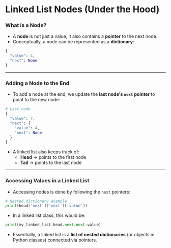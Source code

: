 # Linked List Nodes (Under the Hood)

### What is a Node?

- A **node** is not just a value, it also contains a **pointer** to the next node.
- Conceptually, a node can be represented as a **dictionary**:

```python
{
  "value": 4,
  "next": None
}
```

---

### Adding a Node to the End

- To add a node at the end, we update the **last node's `next` pointer** to point to the new node:

```python
# Last node
{
  "value": 7,
  "next": {
    "value": 4,
    "next": None
  }
}
```

- A linked list also keeps track of:
  - **Head** → points to the first node
  - **Tail** → points to the last node

---

### Accessing Values in a Linked List

- Accessing nodes is done by following the `next` pointers:

```python
# Nested dictionary example
print(head['next']['next']['value'])
```

- In a linked list class, this would be:

```python
print(my_linked_list.head.next.next.value)
```

- Essentially, a linked list is a **list of nested dictionaries** (or objects in Python classes) connected via pointers.
